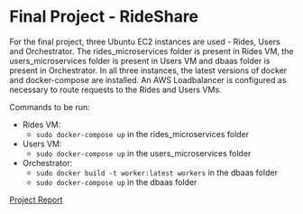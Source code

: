 # Final Project - RideShare
For the final project, three Ubuntu EC2 instances are used - Rides, Users and Orchestrator. The rides_microservices folder is present in Rides VM, the users_microservices folder is present in Users VM and dbaas folder is present in Orchestrator. In all three instances, the latest versions of docker and docker-compose are installed. An AWS Loadbalancer is configured as necessary to route requests to the Rides and Users VMs.

Commands to be run:
- Rides VM:
    - `sudo docker-compose up` in the rides_microservices folder
- Users VM:
    - `sudo docker-compose up` in the users_microservices folder
- Orchestrator:
    - `sudo docker build -t worker:latest workers` in the dbaas folder
    - `sudo docker-compose up` in the dbaas folder

[Project Report](../master/Cloud%20Computing%20Report%20-%20CC_0107_0175_1133_1501.pdf)
